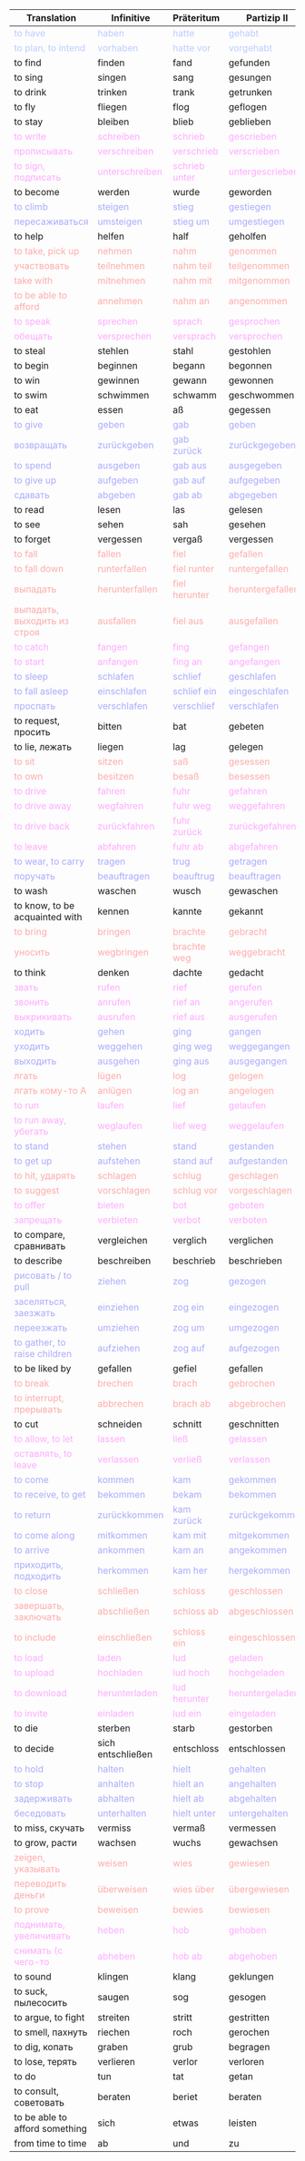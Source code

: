 | Translation| Infinitive| Präteritum| Partizip II|
| - | - | - | - |
| <span style="color:#BBCCFF">to have</span> | <span style="color:#BBCCFF">haben</span> | <span style="color:#BBCCFF">hatte </span> | <span style="color:#BBCCFF">gehabt</span> |
| <span style="color:#BBCCFF">to plan, to intend</span> | <span style="color:#BBCCFF">vorhaben</span> | <span style="color:#BBCCFF">hatte vor</span> | <span style="color:#BBCCFF">vorgehabt</span> |
| to find | finden | fand | gefunden |
| to sing | singen | sang | gesungen |
| to drink | trinken | trank | getrunken |
| to fly | fliegen | flog | geflogen |
| to stay | bleiben | blieb | geblieben |
| <span style="color:#FFAAFF">to write</span> | <span style="color:#FFAAFF">schreiben</span> | <span style="color:#FFAAFF">schrieb </span> | <span style="color:#FFAAFF">gescrieben</span> |
| <span style="color:#FFAAFF">прописывать</span> | <span style="color:#FFAAFF">verschreiben</span> | <span style="color:#FFAAFF">verschrieb</span> | <span style="color:#FFAAFF">verscrieben</span> |
| <span style="color:#FFAAFF">to sign, подписать</span> | <span style="color:#FFAAFF">unterschreiben</span> | <span style="color:#FFAAFF">schrieb unter</span> | <span style="color:#FFAAFF">untergescrieben</span> |
| to become | werden | wurde | geworden |
| <span style="color:#AAAAFF">to climb</span> | <span style="color:#AAAAFF">steigen</span> | <span style="color:#AAAAFF">stieg </span> | <span style="color:#AAAAFF">gestiegen</span> |
| <span style="color:#AAAAFF">пересаживаться</span> | <span style="color:#AAAAFF">umsteigen</span> | <span style="color:#AAAAFF">stieg um</span> | <span style="color:#AAAAFF">umgestiegen</span> |
| to help | helfen | half | geholfen |
| <span style="color:#FFAAAA">to take, pick up</span> | <span style="color:#FFAAAA">nehmen</span> | <span style="color:#FFAAAA">nahm </span> | <span style="color:#FFAAAA">genommen</span> |
| <span style="color:#FFAAAA">участвовать</span> | <span style="color:#FFAAAA">teilnehmen</span> | <span style="color:#FFAAAA">nahm teil</span> | <span style="color:#FFAAAA">teilgenommen</span> |
| <span style="color:#FFAAAA">take with</span> | <span style="color:#FFAAAA">mitnehmen</span> | <span style="color:#FFAAAA">nahm mit</span> | <span style="color:#FFAAAA">mitgenommen</span> |
| <span style="color:#FFAAAA">to be able to afford</span> | <span style="color:#FFAAAA">annehmen</span> | <span style="color:#FFAAAA">nahm an</span> | <span style="color:#FFAAAA">angenommen</span> |
| <span style="color:#FFAAFF">to speak</span> | <span style="color:#FFAAFF">sprechen</span> | <span style="color:#FFAAFF">sprach </span> | <span style="color:#FFAAFF">gesprochen</span> |
| <span style="color:#FFAAFF">обещать</span> | <span style="color:#FFAAFF">versprechen</span> | <span style="color:#FFAAFF">versprach</span> | <span style="color:#FFAAFF">versprochen</span> |
| to steal | stehlen | stahl | gestohlen |
| to begin | beginnen | begann | begonnen |
| to win | gewinnen | gewann | gewonnen |
| to swim | schwimmen | schwamm | geschwommen |
| to eat | essen | aß | gegessen |
| <span style="color:#AAAAFF">to give</span> | <span style="color:#AAAAFF">geben</span> | <span style="color:#AAAAFF">gab</span> | <span style="color:#AAAAFF">geben</span> |
| <span style="color:#AAAAFF">возвращать</span> | <span style="color:#AAAAFF">zurückgeben</span> | <span style="color:#AAAAFF">gab zurück</span> | <span style="color:#AAAAFF">zurückgegeben</span> |
| <span style="color:#AAAAFF">to spend</span> | <span style="color:#AAAAFF">ausgeben</span> | <span style="color:#AAAAFF">gab aus</span> | <span style="color:#AAAAFF">ausgegeben</span> |
| <span style="color:#AAAAFF">to give up</span> | <span style="color:#AAAAFF">aufgeben</span> | <span style="color:#AAAAFF">gab auf</span> | <span style="color:#AAAAFF">aufgegeben</span> |
| <span style="color:#AAAAFF">сдавать</span> | <span style="color:#AAAAFF">abgeben</span> | <span style="color:#AAAAFF">gab ab</span> | <span style="color:#AAAAFF">abgegeben</span> |
| to read | lesen | las | gelesen |
| to see | sehen | sah | gesehen |
| to forget | vergessen | vergaß | vergessen |
| <span style="color:#FFAAAA">to fall</span> | <span style="color:#FFAAAA">fallen</span> | <span style="color:#FFAAAA">fiel </span> | <span style="color:#FFAAAA">gefallen</span> |
| <span style="color:#FFAAAA">to fall down</span> | <span style="color:#FFAAAA">runterfallen</span> | <span style="color:#FFAAAA">fiel runter</span> | <span style="color:#FFAAAA">runtergefallen</span> |
| <span style="color:#FFAAAA">выпадать</span> | <span style="color:#FFAAAA">herunterfallen</span> | <span style="color:#FFAAAA">fiel herunter</span> | <span style="color:#FFAAAA">heruntergefallen</span> |
| <span style="color:#FFAAAA">выпадать, выходить из строя</span> | <span style="color:#FFAAAA">ausfallen</span> | <span style="color:#FFAAAA">fiel aus</span> | <span style="color:#FFAAAA">ausgefallen</span> |
| <span style="color:#FFAAFF">to catch</span> | <span style="color:#FFAAFF">fangen</span> | <span style="color:#FFAAFF">fing </span> | <span style="color:#FFAAFF">gefangen</span> |
| <span style="color:#FFAAFF">to start</span> | <span style="color:#FFAAFF">anfangen</span> | <span style="color:#FFAAFF">fing an</span> | <span style="color:#FFAAFF">angefangen</span> |
| <span style="color:#AAAAFF">to sleep</span> | <span style="color:#AAAAFF">schlafen</span> | <span style="color:#AAAAFF">schlief </span> | <span style="color:#AAAAFF">geschlafen</span> |
| <span style="color:#AAAAFF">to fall asleep</span> | <span style="color:#AAAAFF">einschlafen</span> | <span style="color:#AAAAFF">schlief ein</span> | <span style="color:#AAAAFF">eingeschlafen</span> |
| <span style="color:#AAAAFF">проспать</span> | <span style="color:#AAAAFF">verschlafen</span> | <span style="color:#AAAAFF">verschlief</span> | <span style="color:#AAAAFF">verschlafen</span> |
| to request, просить | bitten | bat | gebeten |
| to lie, лежать | liegen | lag | gelegen |
| <span style="color:#FFAAAA">to sit</span> | <span style="color:#FFAAAA">sitzen</span> | <span style="color:#FFAAAA">saß </span> | <span style="color:#FFAAAA">gesessen</span> |
| <span style="color:#FFAAAA">to own</span> | <span style="color:#FFAAAA">besitzen</span> | <span style="color:#FFAAAA">besaß</span> | <span style="color:#FFAAAA">besessen</span> |
| <span style="color:#FFAAFF">to drive</span> | <span style="color:#FFAAFF">fahren</span> | <span style="color:#FFAAFF">fuhr </span> | <span style="color:#FFAAFF">gefahren</span> |
| <span style="color:#FFAAFF">to drive away</span> | <span style="color:#FFAAFF">wegfahren</span> | <span style="color:#FFAAFF">fuhr weg</span> | <span style="color:#FFAAFF">weggefahren</span> |
| <span style="color:#FFAAFF">to drive back</span> | <span style="color:#FFAAFF">zurückfahren</span> | <span style="color:#FFAAFF">fuhr zurück</span> | <span style="color:#FFAAFF">zurückgefahren</span> |
| <span style="color:#FFAAFF">to leave</span> | <span style="color:#FFAAFF">abfahren</span> | <span style="color:#FFAAFF">fuhr ab</span> | <span style="color:#FFAAFF">abgefahren</span> |
| <span style="color:#AAAAFF">to wear, to carry</span> | <span style="color:#AAAAFF">tragen</span> | <span style="color:#AAAAFF">trug </span> | <span style="color:#AAAAFF">getragen</span> |
| <span style="color:#AAAAFF">поручать</span> | <span style="color:#AAAAFF">beauftragen</span> | <span style="color:#AAAAFF">beauftrug</span> | <span style="color:#AAAAFF">beauftragen</span> |
| to wash | waschen | wusch | gewaschen |
| to know, to be acquainted with | kennen | kannte | gekannt |
| <span style="color:#FFAAAA">to bring</span> | <span style="color:#FFAAAA">bringen</span> | <span style="color:#FFAAAA">brachte </span> | <span style="color:#FFAAAA">gebracht</span> |
| <span style="color:#FFAAAA">уносить</span> | <span style="color:#FFAAAA">wegbringen</span> | <span style="color:#FFAAAA">brachte weg</span> | <span style="color:#FFAAAA">weggebracht</span> |
| to think | denken | dachte | gedacht |
| <span style="color:#FFAAFF">звать</span> | <span style="color:#FFAAFF">rufen</span> | <span style="color:#FFAAFF">rief </span> | <span style="color:#FFAAFF">gerufen</span> |
| <span style="color:#FFAAFF">звонить</span> | <span style="color:#FFAAFF">anrufen</span> | <span style="color:#FFAAFF">rief an</span> | <span style="color:#FFAAFF">angerufen</span> |
| <span style="color:#FFAAFF">выкрикивать</span> | <span style="color:#FFAAFF">ausrufen</span> | <span style="color:#FFAAFF">rief aus</span> | <span style="color:#FFAAFF">ausgerufen</span> |
| <span style="color:#AAAAFF">ходить</span> | <span style="color:#AAAAFF">gehen</span> | <span style="color:#AAAAFF">ging</span> | <span style="color:#AAAAFF">gangen</span> |
| <span style="color:#AAAAFF">уходить</span> | <span style="color:#AAAAFF">weggehen</span> | <span style="color:#AAAAFF">ging weg</span> | <span style="color:#AAAAFF">weggegangen</span> |
| <span style="color:#AAAAFF">выходить</span> | <span style="color:#AAAAFF">ausgehen</span> | <span style="color:#AAAAFF">ging aus</span> | <span style="color:#AAAAFF">ausgegangen</span> |
| <span style="color:#FFAAAA">лгать</span> | <span style="color:#FFAAAA">lügen</span> | <span style="color:#FFAAAA">log </span> | <span style="color:#FFAAAA">gelogen</span> |
| <span style="color:#FFAAAA">лгать кому-то A</span> | <span style="color:#FFAAAA">anlügen</span> | <span style="color:#FFAAAA">log an</span> | <span style="color:#FFAAAA">angelogen</span> |
| <span style="color:#FFAAFF">to run</span> | <span style="color:#FFAAFF">laufen</span> | <span style="color:#FFAAFF">lief </span> | <span style="color:#FFAAFF">gelaufen</span> |
| <span style="color:#FFAAFF">to run away, убегать</span> | <span style="color:#FFAAFF">weglaufen</span> | <span style="color:#FFAAFF">lief weg</span> | <span style="color:#FFAAFF">weggelaufen</span> |
| <span style="color:#AAAAFF">to stand</span> | <span style="color:#AAAAFF">stehen</span> | <span style="color:#AAAAFF">stand </span> | <span style="color:#AAAAFF">gestanden</span> |
| <span style="color:#AAAAFF">to get up</span> | <span style="color:#AAAAFF">aufstehen</span> | <span style="color:#AAAAFF">stand auf</span> | <span style="color:#AAAAFF">aufgestanden</span> |
| <span style="color:#FFAAAA">to hit, ударять</span> | <span style="color:#FFAAAA">schlagen</span> | <span style="color:#FFAAAA">schlug </span> | <span style="color:#FFAAAA">geschlagen</span> |
| <span style="color:#FFAAAA">to suggest</span> | <span style="color:#FFAAAA">vorschlagen</span> | <span style="color:#FFAAAA">schlug vor</span> | <span style="color:#FFAAAA">vorgeschlagen</span> |
| <span style="color:#FFAAFF">to offer</span> | <span style="color:#FFAAFF">bieten</span> | <span style="color:#FFAAFF">bot </span> | <span style="color:#FFAAFF">geboten</span> |
| <span style="color:#FFAAFF">запрещать</span> | <span style="color:#FFAAFF">verbieten</span> | <span style="color:#FFAAFF">verbot</span> | <span style="color:#FFAAFF">verboten</span> |
| to compare, сравнивать | vergleichen | verglich | verglichen |
| to describe | beschreiben | beschrieb | beschrieben |
| <span style="color:#AAAAFF">рисовать / to pull</span> | <span style="color:#AAAAFF">ziehen</span> | <span style="color:#AAAAFF">zog </span> | <span style="color:#AAAAFF">gezogen</span> |
| <span style="color:#AAAAFF">заселяться, заезжать</span> | <span style="color:#AAAAFF">einziehen</span> | <span style="color:#AAAAFF">zog ein</span> | <span style="color:#AAAAFF">eingezogen</span> |
| <span style="color:#AAAAFF">переезжать</span> | <span style="color:#AAAAFF">umziehen</span> | <span style="color:#AAAAFF">zog um</span> | <span style="color:#AAAAFF">umgezogen</span> |
| <span style="color:#AAAAFF">to gather, to raise children</span> | <span style="color:#AAAAFF">aufziehen</span> | <span style="color:#AAAAFF">zog auf</span> | <span style="color:#AAAAFF">aufgezogen</span> |
| to be liked by | gefallen | gefiel | gefallen |
| <span style="color:#FFAAAA">to break</span> | <span style="color:#FFAAAA">brechen</span> | <span style="color:#FFAAAA">brach </span> | <span style="color:#FFAAAA">gebrochen</span> |
| <span style="color:#FFAAAA">to interrupt, прерывать</span> | <span style="color:#FFAAAA">abbrechen</span> | <span style="color:#FFAAAA">brach ab</span> | <span style="color:#FFAAAA">abgebrochen</span> |
| to cut | schneiden | schnitt | geschnitten |
| <span style="color:#FFAAFF">to allow, to let</span> | <span style="color:#FFAAFF">lassen</span> | <span style="color:#FFAAFF">ließ </span> | <span style="color:#FFAAFF">gelassen</span> |
| <span style="color:#FFAAFF">оставлять, to leave</span> | <span style="color:#FFAAFF">verlassen</span> | <span style="color:#FFAAFF">verließ</span> | <span style="color:#FFAAFF">verlassen</span> |
| <span style="color:#AAAAFF">to come</span> | <span style="color:#AAAAFF">kommen</span> | <span style="color:#AAAAFF">kam </span> | <span style="color:#AAAAFF">gekommen</span> |
| <span style="color:#AAAAFF">to receive, to get</span> | <span style="color:#AAAAFF">bekommen</span> | <span style="color:#AAAAFF">bekam</span> | <span style="color:#AAAAFF">bekommen</span> |
| <span style="color:#AAAAFF">to return</span> | <span style="color:#AAAAFF">zurückkommen</span> | <span style="color:#AAAAFF">kam zurück</span> | <span style="color:#AAAAFF">zurückgekommen</span> |
| <span style="color:#AAAAFF">to come along</span> | <span style="color:#AAAAFF">mitkommen</span> | <span style="color:#AAAAFF">kam mit</span> | <span style="color:#AAAAFF">mitgekommen</span> |
| <span style="color:#AAAAFF">to arrive</span> | <span style="color:#AAAAFF">ankommen</span> | <span style="color:#AAAAFF">kam an</span> | <span style="color:#AAAAFF">angekommen</span> |
| <span style="color:#AAAAFF">приходить, подходить</span> | <span style="color:#AAAAFF">herkommen</span> | <span style="color:#AAAAFF">kam her</span> | <span style="color:#AAAAFF">hergekommen</span> |
| <span style="color:#FFAAAA">to close</span> | <span style="color:#FFAAAA">schließen</span> | <span style="color:#FFAAAA">schloss </span> | <span style="color:#FFAAAA">geschlossen</span> |
| <span style="color:#FFAAAA">завершать, заключать</span> | <span style="color:#FFAAAA">abschließen</span> | <span style="color:#FFAAAA">schloss ab</span> | <span style="color:#FFAAAA">abgeschlossen</span> |
| <span style="color:#FFAAAA">to include</span> | <span style="color:#FFAAAA">einschließen</span> | <span style="color:#FFAAAA">schloss ein</span> | <span style="color:#FFAAAA">eingeschlossen</span> |
| <span style="color:#FFAAFF">to load</span> | <span style="color:#FFAAFF">laden</span> | <span style="color:#FFAAFF">lud </span> | <span style="color:#FFAAFF">geladen</span> |
| <span style="color:#FFAAFF">to upload</span> | <span style="color:#FFAAFF">hochladen</span> | <span style="color:#FFAAFF">lud hoch</span> | <span style="color:#FFAAFF">hochgeladen</span> |
| <span style="color:#FFAAFF">to download</span> | <span style="color:#FFAAFF">herunterladen</span> | <span style="color:#FFAAFF">lud herunter</span> | <span style="color:#FFAAFF">heruntergeladen</span> |
| <span style="color:#FFAAFF">to invite</span> | <span style="color:#FFAAFF">einladen</span> | <span style="color:#FFAAFF">lud ein</span> | <span style="color:#FFAAFF">eingeladen</span> |
| to die | sterben | starb | gestorben |
| to decide | sich entschließen | entschloss | entschlossen |
| <span style="color:#AAAAFF">to hold</span> | <span style="color:#AAAAFF">halten</span> | <span style="color:#AAAAFF">hielt </span> | <span style="color:#AAAAFF">gehalten</span> |
| <span style="color:#AAAAFF">to stop</span> | <span style="color:#AAAAFF">anhalten</span> | <span style="color:#AAAAFF">hielt an</span> | <span style="color:#AAAAFF">angehalten</span> |
| <span style="color:#AAAAFF">задерживать</span> | <span style="color:#AAAAFF">abhalten</span> | <span style="color:#AAAAFF">hielt ab</span> | <span style="color:#AAAAFF">abgehalten</span> |
| <span style="color:#AAAAFF">беседовать</span> | <span style="color:#AAAAFF">unterhalten</span> | <span style="color:#AAAAFF">hielt unter</span> | <span style="color:#AAAAFF">untergehalten</span> |
| to miss, скучать | vermiss | vermaß | vermessen |
| to grow, расти | wachsen | wuchs | gewachsen |
| <span style="color:#FFAAAA">zeigen, указывать</span> | <span style="color:#FFAAAA">weisen</span> | <span style="color:#FFAAAA">wies </span> | <span style="color:#FFAAAA">gewiesen</span> |
| <span style="color:#FFAAAA">переводить деньги</span> | <span style="color:#FFAAAA">überweisen</span> | <span style="color:#FFAAAA">wies über</span> | <span style="color:#FFAAAA">übergewiesen</span> |
| <span style="color:#FFAAAA">to prove</span> | <span style="color:#FFAAAA">beweisen</span> | <span style="color:#FFAAAA">bewies</span> | <span style="color:#FFAAAA">bewiesen</span> |
| <span style="color:#FFAAFF">поднимать, увеличивать</span> | <span style="color:#FFAAFF">heben</span> | <span style="color:#FFAAFF">hob </span> | <span style="color:#FFAAFF">gehoben</span> |
| <span style="color:#FFAAFF">снимать (с чего-то</span> | <span style="color:#FFAAFF">abheben</span> | <span style="color:#FFAAFF">hob ab</span> | <span style="color:#FFAAFF">abgehoben</span> |
| to sound | klingen | klang | geklungen |
| to suck, пылесосить | saugen | sog | gesogen |
| to argue, to fight | streiten | stritt | gestritten |
| to smell, пахнуть | riechen | roch | gerochen |
| to dig, копать | graben | grub | begragen |
| to lose, терять | verlieren | verlor | verloren |
| to do | tun | tat | getan |
| to consult, советовать | beraten | beriet | beraten |
| to be able to afford something | sich | etwas | leisten |
| from time to time | ab | und | zu |
